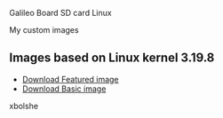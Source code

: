 Galileo Board SD card Linux

My custom images

## Images based on Linux kernel 3.19.8
* [Download Featured image](iot_1.2.0_kernel_3.19.8)
* [Download Basic image](https://github.com/xbolshe/galileo-sources/tree/master/iot_1.2.0_kernel_3.19.8)

xbolshe
